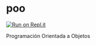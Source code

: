 # poo

[![Run on Repl.it](https://repl.it/badge/github/oscarsanchezromo/poo)](https://repl.it/github/oscarsanchezromo/poo)

Programación Orientada a Objetos 
